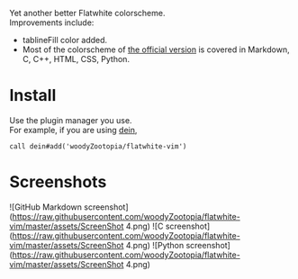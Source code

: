 Yet another better Flatwhite colorscheme.\
Improvements include:
*   tablineFill color added.
*   Most of the colorscheme of [the official version](https://github.com/biletskyy/flatwhite-syntax) is covered in Markdown, C, C++, HTML, CSS, Python.

# Install
Use the plugin manager you use.\
For example, if you are using [dein](httlps://github.com/Shougo/dein.vim),
```vim
call dein#add('woodyZootopia/flatwhite-vim')
```

# Screenshots
![GitHub Markdown screenshot](https://raw.githubusercontent.com/woodyZootopia/flatwhite-vim/master/assets/ScreenShot 4.png)
![C screenshot](https://raw.githubusercontent.com/woodyZootopia/flatwhite-vim/master/assets/ScreenShot 4.png)
![Python screenshot](https://raw.githubusercontent.com/woodyZootopia/flatwhite-vim/master/assets/ScreenShot 4.png)
